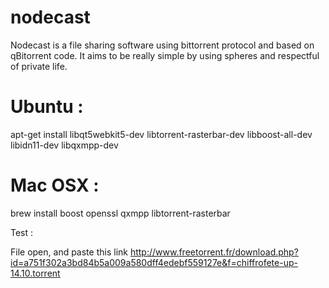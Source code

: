 nodecast
========

Nodecast is a file sharing software using bittorrent protocol and based on qBitorrent code.
It aims to be really simple by using spheres and respectful of private life.

Ubuntu :
========

apt-get install libqt5webkit5-dev libtorrent-rasterbar-dev libboost-all-dev libidn11-dev libqxmpp-dev

Mac OSX :
========

brew install boost openssl qxmpp libtorrent-rasterbar

Test :

File open, and paste this link http://www.freetorrent.fr/download.php?id=a751f302a3bd84b5a009a580dff4edebf559127e&f=chiffrofete-up-14.10.torrent

